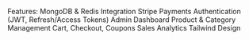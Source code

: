 Features:
MongoDB & Redis Integration
Stripe Payments
Authentication (JWT, Refresh/Access Tokens)
Admin Dashboard
Product & Category Management
Cart, Checkout, Coupons
Sales Analytics
Tailwind Design
